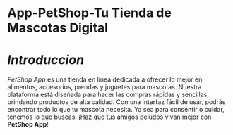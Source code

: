 # App-PetShop-Tu Tienda de Mascotas Digital

# *Introduccion*
*PetShop App* es una tienda en línea dedicada a ofrecer lo mejor en alimentos, accesorios, prendas y juguetes para mascotas.
Nuestra plataforma está diseñada para hacer las compras rápidas y sencillas, brindando productos de alta calidad. 
Con una interfaz fácil de usar, podrás encontrar todo lo que tu mascota necesita. 
Ya sea para consentir o cuidar, tenemos lo que buscas. ¡Haz que tus amigos peludos vivan mejor con **PetShop App**!
